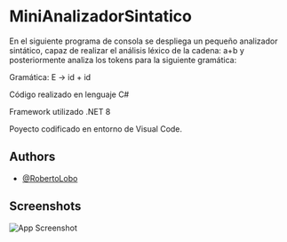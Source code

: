 # MiniAnalizadorSintatico

En el siguiente programa de consola se despliega un pequeño analizador sintático, capaz de realizar el análisis léxico de la cadena: a+b y posteriormente analiza los tokens para la siguiente gramática:

Gramática: E -> id + id

Código realizado en lenguaje C#

Framework utilizado .NET 8

Poyecto codificado en entorno de Visual Code. 


## Authors

- [@RobertoLobo](https://www.github.com/RobertoLobo)


## Screenshots

![App Screenshot]()
